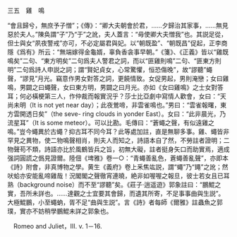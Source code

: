 三五　雞　鳴

“會且歸兮，無庶予子憎”；《傳》：“卿大夫朝會於君，……夕歸治其家事，……無見惡於夫人。”陳奂謂“子”乃“于”之訛，夫人蓋言：“毋使卿大夫憎我”也。其説足從，但士與女“夙夜警戒”亦可，不必定屬君與妃。以“朝既盈”、“朝既昌”促起，正李商隱《爲有》所云：“無端嫁得金龜婿，辜負香衾事早朝。”《箋》、《正義》皆以“雞既鳴矣”二句、“東方明矣”二句爲夫人警君之詞，而以“匪雞則鳴”二句、“匪東方則明”二句爲詩人申説之詞；謂“賢妃貞女，心常驚懼，恒恐傷晚”，故“謬聽”蠅聲，“謬見”月光。竊意作男女對答之詞，更饒情致。女促男起，男則淹戀；女曰雞鳴，男闢之曰蠅聲，女曰東方明，男闢之曰月光。亦如《女曰雞鳴》之士女對答耳；何必橫梗第三人，作仲裁而報實況乎？莎士比亞劇中寫情人歡會，女曰：“天尚未明（It is not yet near day）；此夜鶯啼，非雲雀鳴也。”男曰：“雲雀報曙，東方雲開透日矣”（the seve-
ring clouds in yonder East）。女曰：“此非晨光，乃流星耳”（It is some meteor）。可以比勘。毛傳曰：“蒼蠅之聲，有似遠雞之鳴。”豈今蠅異於古蠅？抑古耳不同今耳？此等處加註，直是無聊多事。雞、蠅皆非罕見之異物，使二物鳴聲相肖，則夫人而知之，詩語本自了然，不勞註者證明；二物聲苟不類，詩語亦比於風鶴皆兵之旨，初無大礙，註者挺身矢口而助實焉，適成强詞圓謊之僞見證爾。陸佃《埤雅》卷一○：“青蠅善亂色，蒼蠅善亂聲”，亦即本《詩》附會，非真博物之學。黄生《義府》卷上釆焦竑説，謂“蠅”乃“䵷”之訛；然吠蛤亦安能亂啼雞哉！況閣閣之聲徹宵連曉，絶非如喔喔之報旦，彼士若女且已耳熟（background noise）而不至“謬聽”矣。《莊子·逍遥遊》郭象註曰：“鵬鯤之實，吾所未詳也。……達觀之士宜要其會歸，而遺其所寄，不足事事曲與生説”。大極鯤鵬，小至蠅蚋，胥不足“曲與生説”。言《詩》者每師《爾雅》註蟲魚之郭璞，實亦不妨稍學鵬鯤未詳之郭象也。











　Romeo and Juliet，III. v. 1－16.